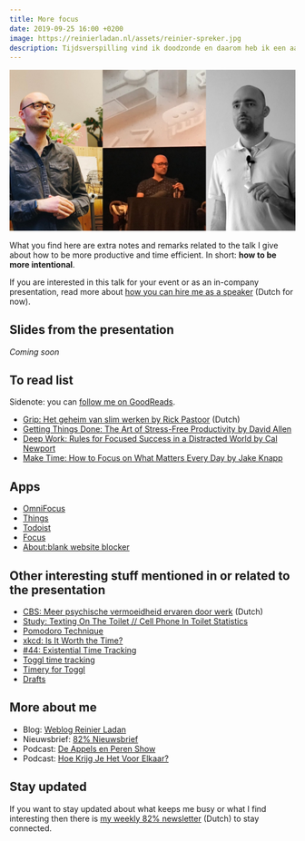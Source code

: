 ```yaml
---
title: More focus
date: 2019-09-25 16:00 +0200
image: https://reinierladan.nl/assets/reinier-spreker.jpg
description: Tijdsverspilling vind ik doodzonde en daarom heb ik een aantal methodes om dit in mijn eigen leven te verminderen. Zo ook tijdens mijn interne bedrijfspresentatie bij Apenkooi Events op 26 september 2019.
---
```


![Reinier Ladan giving presentations](/assets/reinier-spreker.jpg)

What you find here are extra notes and remarks related to the talk I give about how to be more productive and time efficient. In short: **how to be more intentional**.

If you are interested in this talk for your event or as an in-company presentation, read more about [how you can hire me as a speaker](/spreker/) (Dutch for now).

## Slides from the presentation

_Coming soon_

<script async class="speakerdeck-embed" data-id="5a346c3b4d784b15ae72dd698e89ca8b" data-ratio="1.77777777777778" src="//speakerdeck.com/assets/embed.js"></script>

## To read list

Sidenote: you can [follow me on GoodReads](https://www.goodreads.com/user/show/22724505-reinier-ladan).

- [Grip: Het geheim van slim werken by Rick Pastoor](https://www.goodreads.com/book/show/41183951-grip?from_search=true) (Dutch)
- [Getting Things Done: The Art of Stress-Free Productivity by David Allen](https://www.goodreads.com/book/show/1633.Getting_Things_Done?from_search=true)
- [Deep Work: Rules for Focused Success in a Distracted World by Cal Newport](https://www.goodreads.com/book/show/25744928-deep-work?from_search=true)
- [Make Time: How to Focus on What Matters Every Day by Jake Knapp](https://www.goodreads.com/book/show/37880811-make-time?from_search=true)

## Apps

- [OmniFocus](https://www.omnigroup.com/omnifocus)
- [Things](https://culturedcode.com/things/)
- [Todoist](https://todoist.com)
- [Focus](https://heyfocus.com)
- [About:blank website blocker](https://itunes.apple.com/us/app/about-blank/id1239181721?mt=8)

## Other interesting stuff mentioned in or related to the presentation

- [CBS: Meer psychische vermoeidheid ervaren door werk](https://www.cbs.nl/nl-nl/nieuws/2018/46/meer-psychische-vermoeidheid-ervaren-door-werk) (Dutch)
- [Study: Texting On The Toilet // Cell Phone In Toilet Statistics](https://www.bankmycell.com/blog/cell-phone-usage-in-toilet-survey)
- [Pomodoro Technique](https://en.wikipedia.org/wiki/Pomodoro_Technique)
- [xkcd: Is It Worth the Time?](https://xkcd.com/1205/)
- [#44: Existential Time Tracking](https://www.relay.fm/cortex/44)
- [Toggl time tracking](https://toggl.com)
- [Timery for Toggl](https://www.macstories.net/stories/timery-for-toggl-the-macstories-review/)
- [Drafts](https://getdrafts.com)

## More about me

- Blog: [Weblog Reinier Ladan](https://reinierladan.nl/blog/)
- Nieuwsbrief: [82% Nieuwsbrief](https://82procent.nl)
- Podcast: [De Appels en Peren Show](https://appelsenperenshow.nl)
- Podcast: [Hoe Krijg Je Het Voor Elkaar?](https://hoekrijgjehetvoorelkaar.nl)

## Stay updated

If you want to stay updated about what keeps me busy or what I find interesting then there is [my weekly 82% newsletter](/82procent) (Dutch) to stay connected.
